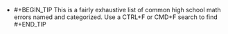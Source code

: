 - #+BEGIN_TIP
  This is a fairly exhaustive list of common high school math errors named and categorized. Use a CTRL+F or CMD+F search to find 
  #+END_TIP